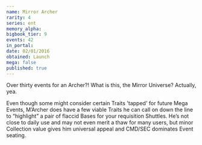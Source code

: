 ```yaml
---
name: Mirror Archer
rarity: 4
series: ent
memory_alpha:
bigbook_tier: 9
events: 42
in_portal:
date: 02/01/2016
obtained: Launch
mega: false
published: true
---
```


Over thirty events for an Archer?! What is this, the Mirror Universe? Actually, yea.

Even though some might consider certain Traits 'tapped' for future Mega Events, M’Archer does have a few viable Traits he can call on down the line to “highlight” a pair of flaccid Bases for your requisition Shuttles. He’s not close to daily use and may not even merit a thaw for many users, but minor Collection value gives him universal appeal and CMD/SEC dominates Event seating.
